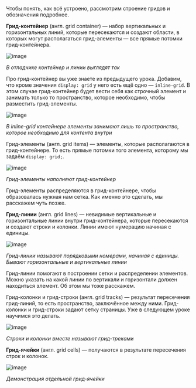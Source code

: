 

Чтобы понять, как всё устроено, рассмотрим строение гридов и обозначения подробнее.

**Грид-контейнер** (англ. grid container) — набор вертикальных и горизонтальных линий, которые пересекаются и создают области, в которых могут располагаться грид-элементы — все прямые потомки грид-контейнера.

![image](https://pictures.s3.yandex.net/resources/Untitled_1594204073.png)

_В отладчике контейнер и линии выглядят так_

Про грид-контейнер вы уже знаете из предыдущего урока. Добавим, что кроме значения `display: grid` у него есть ещё одно — `inline-grid`. В этом случае грид-контейнер будет вести себя как строчный элемент и занимать только то пространство, которое необходимо, чтобы разместить грид-элементы.

![image](https://pictures.s3.yandex.net/resources/111Untitled_1594205409.png)

_В inline-grid контейнере элементы занимают лишь то пространство, которое необходимо для контента внутри_

Грид-элементы (англ. grid items) — элементы, которые располагаются в грид-контейнере. То есть прямые потомки того элемента, которому мы задаём `display: grid;`.

![image](https://pictures.s3.yandex.net/resources/Frame_146_1594205441.png)

_Грид-элементы наполняют грид-контейнер_

Грид-элементы распределяются в грид-контейнере, чтобы образовалась нужная нам сетка. Как именно это сделать, мы расскажем чуть позже.

**Грид-линии** (англ. grid lines) — невидимые вертикальные и горизонтальные линии внутри грид-контейнера, которые пересекаются и создают строки и колонки. Линии имеют нумерацию начиная с единицы.

![image](https://pictures.s3.yandex.net/resources/Frame_163_1594205466.png)

_Грид-линии называют порядковыми номерами, начиная с единицы. Бывают горизонтальные и вертикальные линии_

Грид-линии помогают в построении сетки и распределении элементов. Можно указать на какой линии по вертикали и горизонтали должен находиться элемент. Об этом мы тоже расскажем.

Грид-колонки и грид-строки (англ. grid tracks) — результат пересечения грид-линий, то есть пространство, заключённое между ними. Грид-колонки и грид-строки задают сетку страницы. Уже в следующем уроке научимся это делать.

![image](https://pictures.s3.yandex.net/resources/Frame_145_1594205511.png)

_Строки и колонки вместе называют грид-треками_

**Грид-ячейки** (англ. grid cells) — получаются в результате пересечения строк и колонок.

![image](https://pictures.s3.yandex.net/resources/Frame_148_1594205536.png)

_Демонстрация отдельной грид-ячейки_